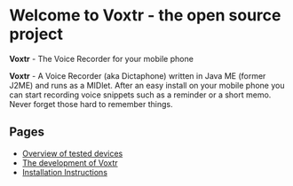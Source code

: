 # Welcome to Voxtr - the open source project #

**Voxtr** - The Voice Recorder for your mobile phone

**Voxtr** - A Voice Recorder (aka Dictaphone) written in Java ME (former J2ME) and runs as a MIDlet. After an easy install on your mobile phone you can start recording voice snippets such as a reminder or a short memo. Never forget those hard to remember things.





## Pages ##

  * [Overview of tested devices](TestedOnDevicesOverview.md)
  * [The development of Voxtr](VoxtrDevelopment.md)
  * [Installation Instructions](InstallationIntructions.md)